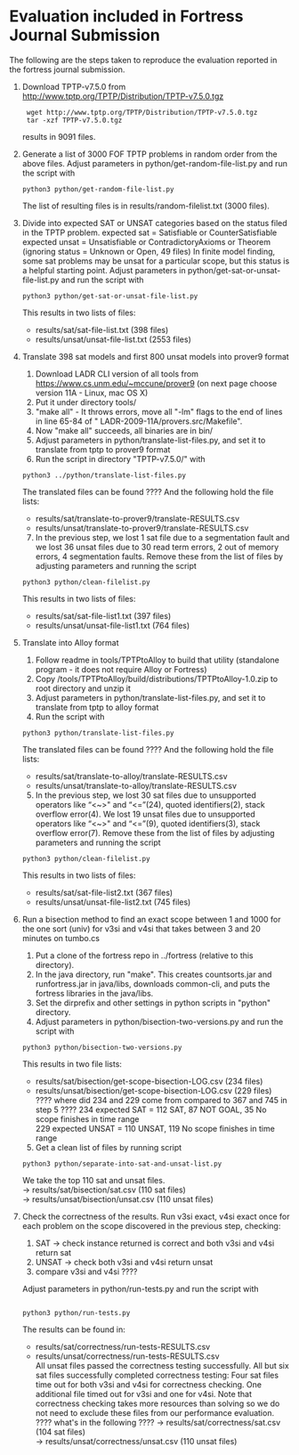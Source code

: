 # Evaluation included in Fortress Journal Submission

The following are the steps taken to reproduce the evaluation reported in the fortress journal submission.  

1. Download TPTP-v7.5.0 from http://www.tptp.org/TPTP/Distribution/TPTP-v7.5.0.tgz
   ```
    wget http://www.tptp.org/TPTP/Distribution/TPTP-v7.5.0.tgz  
    tar -xzf TPTP-v7.5.0.tgz
   ```
   results in 9091 files.

2. Generate a list of 3000 FOF TPTP problems in random order from the above files.
   Adjust parameters in python/get-random-file-list.py and run the script with
   ```
   python3 python/get-random-file-list.py
   ```
   The list of resulting files is in results/random-filelist.txt (3000 files).

3. Divide into expected SAT or UNSAT categories based on the status filed in the TPTP problem. 
   expected sat = Satisfiable or CounterSatisfiable  
   expected unsat = Unsatisfiable or ContradictoryAxioms or Theorem  
   (ignoring status = Unknown or Open, 49 files) 
   In finite model finding, some sat problems may be unsat for a particular scope, but this status is a helpful starting point.
   Adjust parameters in python/get-sat-or-unsat-file-list.py and run the script with
    ```
    python3 python/get-sat-or-unsat-file-list.py
    ```
    This results in two lists of files:
   - results/sat/sat-file-list.txt (398 files)  
   - results/unsat/unsat-file-list.txt (2553 files)

4. Translate 398 sat models and first 800 unsat models into prover9 format
    1. Download LADR CLI version of all tools from https://www.cs.unm.edu/~mccune/prover9 (on next page choose version
       11A - Linux, mac OS X)
    2. Put it under directory tools/
    3. "make all" - It throws errors, move all "-lm" flags to the end of lines in line 65-84 of "
       LADR-2009-11A/provers.src/Makefile".
    4. Now "make all" succeeds, all binaries are in bin/
    5. Adjust parameters in python/translate-list-files.py, and set it to translate from tptp to prover9 format
    6. Run the script in directory "TPTP-v7.5.0/" with
   ```
   python3 ../python/translate-list-files.py
   ```
   The translated files can be found ????
   And the following hold the file lists:
   - results/sat/translate-to-prover9/translate-RESULTS.csv  
   - results/unsat/translate-to-prover9/translate-RESULTS.csv  
   7. In the previous step, we lost 1 sat file due to a segmentation fault and we lost 36 unsat files due to 30 read term errors, 2 out of memory errors, 4 segmentation faults.  Remove these from the list of files by adjusting parameters and running the script
   ```
   python3 python/clean-filelist.py
   ```
   This results in two lists of files:
   - results/sat/sat-file-list1.txt (397 files)  
   - results/unsat/unsat-file-list1.txt (764 files)

5. Translate into Alloy format
    1. Follow readme in tools/TPTPtoAlloy to build that utility (standalone program - it does not require Alloy or
       Fortress)
    2. Copy /tools/TPTPtoAlloy/build/distributions/TPTPtoAlloy-1.0.zip to root directory and unzip it
    3. Adjust parameters in python/translate-list-files.py, and set it to translate from tptp to alloy format
    4. Run the script with
    ```
   python3 python/translate-list-files.py
   ```
   The translated files can be found ????
   And the following hold the file lists:
   - results/sat/translate-to-alloy/translate-RESULTS.csv  
   - results/unsat/translate-to-alloy/translate-RESULTS.csv  
   5. In the previous step, we lost 30 sat files due to unsupported operators like “<~>" and “<=”(24), quoted identifiers(2), stack overflow
   error(4).  We lost 19 unsat files due to unsupported operators like “<~>" and “<=”(9), quoted identifiers(3), stack
   overflow error(7).  Remove these from the list of files by adjusting parameters and running the script
    ```
   python3 python/clean-filelist.py
   ```
   This results in two lists of files:
   - results/sat/sat-file-list2.txt (367 files)  
   - results/unsat/unsat-file-list2.txt (745 files)

6. Run a bisection method to find an exact scope between 1 and 1000 for the one sort (univ) for v3si and v4si that takes between 3 and 20 minutes on tumbo.cs
    1. Put a clone of the fortress repo in ../fortress (relative to this directory).
    2. In the java directory, run "make". This creates countsorts.jar and runfortress.jar in java/libs, downloads
       common-cli, and puts the fortress libraries in the java/libs.
    3. Set the dirprefix and other settings in python scripts in "python" directory.
    4. Adjust parameters in python/bisection-two-versions.py and run the script with
   ```
   python3 python/bisection-two-versions.py
   ```
   This results in two file lists:
   - results/sat/bisection/get-scope-bisection-LOG.csv (234 files)  
   - results/unsat/bisection/get-scope-bisection-LOG.csv (229 files)
   ???? where did 234 and 229 come from compared to 367 and 745 in step 5 ????
   234 expected SAT = 112 SAT, 87 NOT GOAL, 35 No scope finishes in time range  
   229 expected UNSAT = 110 UNSAT, 119 No scope finishes in time range
    5. Get a clean list of files by running script
   ```
   python3 python/separate-into-sat-and-unsat-list.py
   ```
   We take the top 110 sat and unsat files.  
   -> results/sat/bisection/sat.csv (110 sat files)  
   -> results/unsat/bisection/unsat.csv (110 unsat files)

7. Check the correctness of the results.  Run v3si exact, v4si exact once for each problem on the scope discovered in the previous step, checking:
    1. SAT → check instance returned is correct and both v3si and v4si return sat
    2. UNSAT -> check both v3si and v4si return unsat
    3. compare v3si and v4si  ????

   Adjust parameters in python/run-tests.py and run the script with
   ```

   python3 python/run-tests.py
   
      ```
   The results can be found in:
   - results/sat/correctness/run-tests-RESULTS.csv  
   - results/unsat/correctness/run-tests-RESULTS.csv   
   All unsat files passed the correctness testing successfully.  All but six sat files successfully completed correctness testing: Four sat files time out for both v3si and v4si for correctness checking.  One additional file timed out for v3si and one for v4si.  Note that correctness checking takes more resources than solving so we do not need to exclude these files from our performance evaluation.
   ???? what's in the following ????
   -> results/sat/correctness/sat.csv (104 sat files)  
   -> results/unsat/correctness/unsat.csv (110 unsat files)

